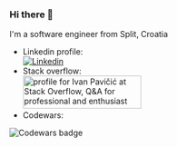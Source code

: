 ### Hi there 👋

I'm a software engineer from Split, Croatia

- Linkedin profile: </br>
<a href="https://www.linkedin.com/in/ivan-pavi%C4%8Di%C4%87-b65a0763/"><img src="https://img.shields.io/badge/LinkedIn-0077B5?style=for-the-badge&logo=linkedin&logoColor=white" 
alt="Linkedin" style="max-width: 100%;"></a>
- Stack overflow:</br>
<a href="https://stackoverflow.com/users/2335799/ivan-pavi%c4%8di%c4%87"><img src="https://stackoverflow.com/users/flair/2335799.png?theme=dark" width="208" height="58" alt="profile for Ivan Pavičić at Stack Overflow, Q&amp;A for professional and enthusiast programmers" title="profile for Ivan Pavičić at Stack Overflow, Q&amp;A for professional and enthusiast programmers"></a>
- Codewars:
<img src = "https://www.codewars.com/users/ivpavici/badges/large" alt="Codewars badge"/>

<!--
**ivpavici/ivpavici** is a ✨ _special_ ✨ repository because its `README.md` (this file) appears on your GitHub profile.

Here are some ideas to get you started:

- 🔭 I’m currently working on ...
- 🌱 I’m currently learning ...
- 👯 I’m looking to collaborate on ...
- 🤔 I’m looking for help with ...
- 💬 Ask me about ...
- 📫 How to reach me: ...
- 😄 Pronouns: ...
- ⚡ Fun fact: ...
-->
